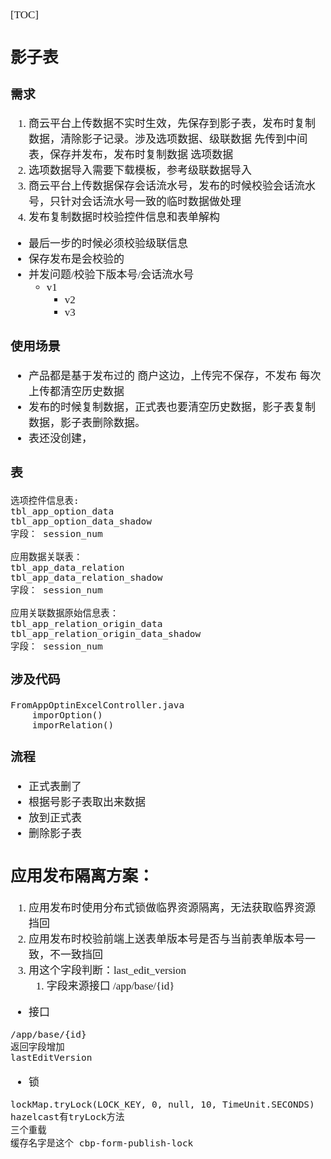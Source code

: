 <span  style="font-family: Simsun,serif; font-size: 17px; ">

[TOC]

## 影子表

### 需求

1. 商云平台上传数据不实时生效，先保存到影子表，发布时复制数据，清除影子记录。涉及选项数据、级联数据 先传到中间表，保存并发布，发布时复制数据 选项数据
2. 选项数据导入需要下载模板，参考级联数据导入
3. 商云平台上传数据保存会话流水号，发布的时候校验会话流水号，只针对会话流水号一致的临时数据做处理
4. 发布复制数据时校验控件信息和表单解构

- 最后一步的时候必须校验级联信息
- 保存发布是会校验的
- 并发问题/校验下版本号/会话流水号
    - v1
        - v2
        - v3

### 使用场景

- 产品都是基于发布过的 商户这边，上传完不保存，不发布 每次上传都清空历史数据
- 发布的时候复制数据，正式表也要清空历史数据，影子表复制数据，影子表删除数据。
- 表还没创建，

### 表

~~~
选项控件信息表:
tbl_app_option_data
tbl_app_option_data_shadow 
字段： session_num

应用数据关联表：
tbl_app_data_relation
tbl_app_data_relation_shadow
字段： session_num

应用关联数据原始信息表：
tbl_app_relation_origin_data
tbl_app_relation_origin_data_shadow
字段： session_num
~~~

### 涉及代码

~~~
FromAppOptinExcelController.java
    imporOption()
    imporRelation()
~~~

### 流程

- 正式表删了
- 根据号影子表取出来数据
- 放到正式表
- 删除影子表

## 应用发布隔离方案：

1. 应用发布时使用分布式锁做临界资源隔离，无法获取临界资源挡回
2. 应用发布时校验前端上送表单版本号是否与当前表单版本号一致，不一致挡回
3. 用这个字段判断：last_edit_version
    1. 字段来源接口 /app/base/{id}

- 接口

~~~
/app/base/{id}
返回字段增加
lastEditVersion
~~~

- 锁

~~~
lockMap.tryLock(LOCK_KEY, 0, null, 10, TimeUnit.SECONDS)
hazelcast有tryLock方法
三个重载
缓存名字是这个 cbp-form-publish-lock
~~~

</span>